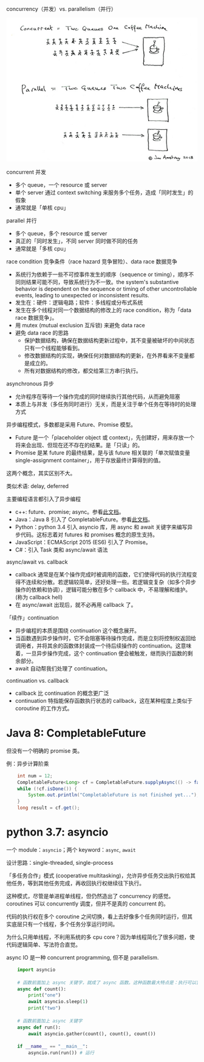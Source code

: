 
concurrency（并发）vs. parallelism（并行）

![pic](pics/concurrency-vs-parallelism-by-joearms.jpeg)

concurrent 并发
- 多个 queue，一个 resource 或 server
- 单个 server 通过 context switching 来服务多个任务，造成「同时发生」的假象
- 通常就是「单核 cpu」

parallel 并行
- 多个 queue，多个 resource 或 server
- 真正的「同时发生」，不同 server 同时做不同的任务
- 通常就是「多核 cpu」

race condition 竞争条件（race hazard 竞争冒险）、data race 数据竞争
- 系统行为依赖于一些不可控事件发生的顺序（sequence or timing），顺序不同则结果可能不同，导致系统行为不一致。the system's substantive behavior is dependent on the sequence or timing of other uncontrollable events, leading to unexpected or inconsistent results.
- 发生在：硬件：逻辑电路；软件：多线程或分布式系统
- 发生在多个线程对同一个数据结构的修改上的 race condition，称为「data race 数据竞争」。
- 用 mutex (mutual exclusion 互斥锁) 来避免 data race
- 避免 data race 的思路
  - 保护数据结构，确保在数据结构更新过程中，其不变量被破坏的中间状态只有一个线程能够看到。
  - 修改数据结构的实现，确保任何对数据结构的更新，在外界看来不变量都是成立的。
  - 所有对数据结构的修改，都交给第三方串行执行。

asynchronous 异步
- 允许程序在等待一个操作完成的同时继续执行其他代码，从而避免阻塞
- 本质上与并发（多任务同时进行）无关，而是关注于单个任务在等待时的处理方式

异步编程模式，多数都是采用 Future、Promise 模型。
- Future 是一个「placeholder object 或 context」，先创建好，用来存放一个将来会出现、但现在还不存在的结果。是「只读」的。
- Promise 是某 future 的最终结果，是与该 future 相关联的「单次赋值变量 single-assignment container」，用于存放最终计算得到的值。

这两个概念，其实区别不大。

类似术语: delay, deferred

主要编程语言都引入了异步编程
- c++: future、promise; async。参看[此文档](cpp-并发-异步编程.md)。
- Java：Java 8 引入了 CompletableFuture。参看[此文档](java-异步编程.md)。
- Python：python 3.4 引入 asyncio 库，用 async 和 await 关键字来编写异步代码。这标志着对 futures 和 promises 概念的原生支持。
- JavaScript：ECMAScript 2015 (ES6) 引入了 Promise。
- C#：引入 Task 类和 async/await 语法

async/await vs. callback
- callback 通常是在某个操作完成时被调用的函数，它们使得代码的执行流程变得不连续和分散。若逻辑较简单，还好处理一些。若逻辑变复杂（如多个异步操作的依赖和协调），逻辑可能分散在多个 callback 中，不易理解和维护。(称为 callback hell)
- 在 async/await 出现后，就不必再用 callback 了。

「续作」continuation
- 异步编程的本质是围绕 continuation 这个概念展开。
- 当函数遇到异步操作时，它不会阻塞等待操作完成，而是立刻将控制权返回给调用者，并将其余的函数体封装成一个待后续操作的 continuation。这意味着，一旦异步操作完成，这个 continuation 便会被触发，继而执行函数的剩余部分。
- await 自动帮我们处理了 continuation。

continuation vs. callback
- callback 比 continuation 的概念更广泛
- continuation 特指能保存函数执行状态的 callback，这在某种程度上类似于 coroutine 的工作方式。

# Java 8: CompletableFuture

但没有一个明确的 promise 类。

例：异步计算阶乘

```java
    int num = 12;
    CompletableFuture<Long> cf = CompletableFuture.supplyAsync(() -> factorial(num));
    while (!cf.isDone()) {
        System.out.println("CompletableFuture is not finished yet...");
    }
    long result = cf.get();
```

# python 3.7: asyncio

一个 module：`asyncio`；两个 keyword：`async`, `await`

设计思路：single-threaded, single-process

「多任务合作」模式 (cooperative multitasking)，允许异步任务交出执行权给其他任务，等到其他任务完成，再收回执行权继续往下执行。

这种模式，尽管是单进程单线程，但仍然造出了 concurrency 的感觉。coroutines 可以 concurrently 调度，但并不是真的 concurrent 的。

代码的执行权在多个 coroutine 之间切换，看上去好像多个任务同时运行，但其实底层只有一个线程，多个任务分享运行时间。

为什么只用单线程，不利用系统的多 cpu core？因为单线程简化了很多问题，使代码逻辑简单、写法符合直觉。

async IO 是一种 concurrent programming, 但不是 parallelism.


```python
    import asyncio

    # 函数前面加上 async 关键字，就成了 async 函数。这种函数最大特点是：执行可以暂停，交出执行权。
    async def count():
        print("one")
        await asyncio.sleep(1)
        print("two")

    # 函数前面加上 async 关键字
    async def run():
        await asyncio.gather(count(), count(), count())

    if __name__ == "__main__":
        asyncio.run(run()) # 运行
```


